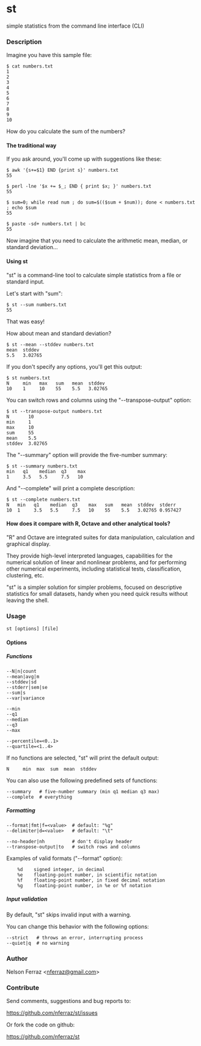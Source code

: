 st
==

simple statistics from the command line interface (CLI)

### Description

Imagine you have this sample file:

    $ cat numbers.txt
    1
    2
    3
    4
    5
    6
    7
    8
    9
    10

How do you calculate the sum of the numbers?

#### The traditional way

If you ask around, you'll come up with suggestions like these:

    $ awk '{s+=$1} END {print s}' numbers.txt
    55

    $ perl -lne '$x += $_; END { print $x; }' numbers.txt
    55

    $ sum=0; while read num ; do sum=$(($sum + $num)); done < numbers.txt ; echo $sum
    55

    $ paste -sd+ numbers.txt | bc
    55

Now imagine that you need to calculate the arithmetic mean, median,
or standard deviation...


#### Using st

"st" is a command-line tool to calculate simple statistics from a
file or standard input.

Let's start with "sum":

    $ st --sum numbers.txt
    55

That was easy!

How about mean and standard deviation?

    $ st --mean --stddev numbers.txt
    mean  stddev
    5.5   3.02765

If you don't specify any options, you'll get this output:

    $ st numbers.txt
    N     min   max   sum   mean  stddev
    10    1     10    55    5.5   3.02765

You can switch rows and columns using the "--transpose-output" option:

    $ st --transpose-output numbers.txt
    N       10
    min     1
    max     10
    sum     55
    mean    5.5
    stddev  3.02765

The "--summary" option will provide the five-number summary:

    $ st --summary numbers.txt
    min   q1    median  q3    max
    1     3.5   5.5     7.5   10

And "--complete" will print a complete description:

    $ st --complete numbers.txt
    N   min   q1    median  q3    max   sum   mean  stddev  stderr
    10  1     3.5   5.5     7.5   10    55    5.5   3.02765 0.957427

#### How does it compare with R, Octave and other analytical tools?

"R" and Octave are integrated suites for data manipulation, calculation
and graphical display.

They provide high-level interpreted languages, capabilities for the
numerical solution of linear and nonlinear problems, and for
performing other numerical experiments, including statistical tests,
classification, clustering, etc.

"st" is a simpler solution for simpler problems, focused on descriptive
statistics for small datasets, handy when you need quick results
without leaving the shell.


### Usage

    st [options] [file]

#### Options

##### Functions

    --N|n|count
    --mean|avg|m
    --stddev|sd
    --stderr|sem|se
    --sum|s
    --var|variance

    --min
    --q1
    --median
    --q3
    --max

    --percentile=<0..1>
    --quartile=<1..4>

If no functions are selected, "st" will print the default output:

    N     min  max  sum  mean  stddev

You can also use the following predefined sets of functions:

    --summary   # five-number summary (min q1 median q3 max)
    --complete  # everything

##### Formatting

    --format|fmt|f=<value>  # default: "%g"
    --delimiter|d=<value>   # default: "\t"

    --no-header|nh          # don't display header
    --transpose-output|to   # switch rows and columns

Examples of valid formats ("--format" option):

        %d    signed integer, in decimal
        %e    floating-point number, in scientific notation
        %f    floating-point number, in fixed decimal notation
        %g    floating-point number, in %e or %f notation

##### Input validation

By default, "st" skips invalid input with a warning.

You can change this behavior with the following options:

    --strict   # throws an error, interrupting process
    --quiet|q  # no warning

### Author

Nelson Ferraz <<nferraz@gmail.com>>

### Contribute

Send comments, suggestions and bug reports to:

https://github.com/nferraz/st/issues

Or fork the code on github:

https://github.com/nferraz/st
